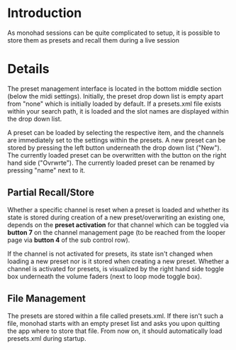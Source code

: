 # Introduction #

As monohad sessions can be quite complicated to setup, it is possible to store them as presets and recall them during a live session


# Details #

The preset management interface is located in the bottom middle section (below the midi settings). Initially, the preset drop down list is empty apart from "none" which is initially loaded by default. If a presets.xml file exists within your search path, it is loaded and the slot names are displayed within the drop down list.

A preset can be loaded by selecting the respective item, and the channels are immediately set to the settings within the presets. A new preset can be stored by pressing the left button underneath the drop down list ("New"). The currently loaded preset can be overwritten with the button on the right hand side ("Ovrwrte"). The currently loaded preset can be renamed by pressing "name" next to it.


## Partial Recall/Store ##

Whether a specific channel is reset when a preset is loaded and whether its state is stored during creation of a new preset/overwriting an existing one, depends on the **preset activation** for that channel which can be toggled via **button 7** on the channel management page (to be reached from the looper page via **button 4** of the sub control row).

If the channel is not activated for presets, its state isn't changed when loading a new preset nor is it stored when creating a new preset. Whether a channel is activated for presets, is visualized by the right hand side toggle box underneath the volume faders (next to loop mode toggle box).

## File Management ##

The presets are stored within a file called presets.xml. If there isn't such a file, monohad starts with an empty preset list and asks you upon quitting the app where to store that file. From now on, it should automatically load presets.xml during startup.